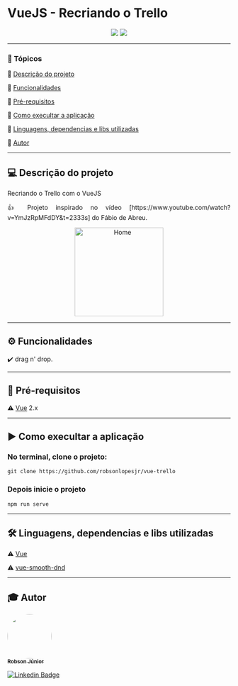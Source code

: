 <h1>VueJS - Recriando o Trello</h1>

<p align="center">
    <img src="https://img.shields.io/static/v1?label=vue&message=language&color=green&style=for-the-badge&logo=VUE"/>
    <img src="http://img.shields.io/static/v1?label=STATUS&message=CONCLUIDO&color=green&style=for-the-badge"/>
</p>

---

### 📖 Tópicos

:small_blue_diamond: [Descrição do projeto](#-descrição-do-projeto)

:small_blue_diamond: [Funcionalidades](#-funcionalidades)

:small_blue_diamond: [Pré-requisitos](#-pré-requisitos)

:small_blue_diamond: [Como execultar a aplicação](#-como-execultar-a-aplicação)

:small_blue_diamond: [Linguagens, dependencias e libs utilizadas](#-linguagens-dependencias-e-libs-utilizadas)

:small_blue_diamond: [Autor](#-autor)

---

## 💻 Descrição do projeto

<p align="justify">
    Recriando o Trello com o VueJS
</p>
<p align="justify">
    👍 Projeto inspirado no vídeo [https://www.youtube.com/watch?v=YmJzRpMFdDY&t=2333s] do Fábio de Abreu.
</p>

<p align="center">
  <img alt="Home" title="#Home" src="https://user-images.githubusercontent.com/77983152/107226772-4a583500-69f9-11eb-87b5-63924a994f4f.png" width="200px">
</p>

---

## ⚙️ Funcionalidades

:heavy_check_mark: drag n' drop.

---

## 🎯 Pré-requisitos

:warning: [Vue](https://vuejs.org/) 2.x

---

## ▶️ Como execultar a aplicação

### No terminal, clone o projeto:
```
git clone https://github.com/robsonlopesjr/vue-trello
```

### Depois inicie o projeto
```
npm run serve
```

---

## 🛠 Linguagens, dependencias e libs utilizadas

:warning: [Vue](https://vuejs.org/)

:warning: [vue-smooth-dnd](https://kutlugsahin.github.io/vue-smooth-dnd/#/cards)

---

## 🎓 Autor

<a href="https://www.instagram.com/robson.junior.184/">
    <img style="border-radius: 50%;" src="https://avatars3.githubusercontent.com/u/69487360?s=400&u=7956928a6764b5ab125fccfa6350c58e3414e2ff&v=4" width="100px;" alt=""/>
    <br />
    <sub><b>Robson Júnior</b></sub></a>
<br />

[![Linkedin Badge](https://img.shields.io/badge/LinkedIn-Robson-blue?style=flat-square&logo=Linkedin&logoColor=white&link=https://www.linkedin.com/in/robsonlopesjr)](https://www.linkedin.com/in/robsonlopesjr)
